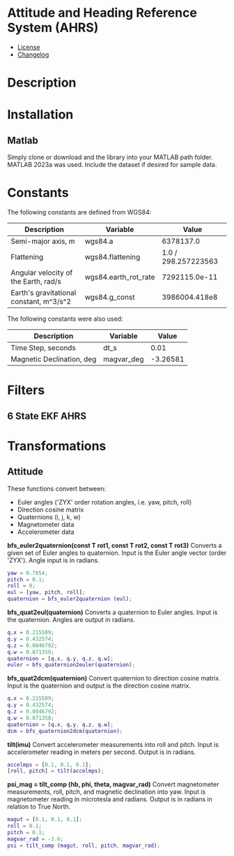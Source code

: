 # Attitude and Heading Reference System (AHRS)

   * [License](LICENSE)
   * [Changelog](CHANGELOG)

# Description

# Installation

## Matlab
Simply clone or download and the library into your  MATLAB  path folder. MATLAB 2023a was used. Include the dataset if desired for sample data.

# Constants
The following constants are defined from WGS84:

| Description | Variable | Value |
| --- | --- | --- |
| Semi-major axis, m | wgs84.a | 6378137.0 |
| Flattening | wgs84.flattening | 1.0 / 298.257223563 |
| Angular velocity of the Earth, rad/s | wgs84.earth_rot_rate | 7292115.0e-11 |
| Earth's gravitational constant, m^3/s^2 | wgs84.g_const | 3986004.418e8 |

The following constants were also used:

| Description | Variable | Value |
| --- | --- | --- |
| Time Step, seconds | dt_s | 0.01 |
| Magnetic Declination, deg | magvar_deg | -3.26581 |

# Filters

## 6 State EKF AHRS

# Transformations


## Attitude
These functions convert between:
   * Euler angles ('ZYX' order rotation angles, i.e. yaw, pitch, roll)
   * Direction cosine matrix
   * Quaternions (i, j, k, w)
   * Magnetometer data
   * Accelerometer data

**bfs_euler2quaternion(const T rot1, const T rot2, const T rot3)** Converts a given set of Euler angles to quaternion. Input is the Euler angle vector (order 'ZYX'). Angle input is in radians.

```MATLAB
yaw = 0.7854; 
pitch = 0.1; 
roll = 0;
eul = [yaw, pitch, roll];
quaternion = bfs_euler2quaternion (eul);
```

**bfs_quat2eul(quaternion)** Converts a quaternion to Euler angles. Input is the quaternion. Angles are output in radians.

```MATLAB
q.x = 0.215509;
q.y = 0.432574;
q.z = 0.0846792;
q.w = 0.871358;
quaternion = [q.x, q.y, q.z, q.w];
euler = bfs_quaternion2euler(quaternion);
```

**bfs_quat2dcm(quaternion)** Convert quaternion to direction cosine matrix. Input is the quaternion and output is the direction cosine matrix.

```MATLAB
q.x = 0.215509;
q.y = 0.432574;
q.z = 0.0846792;
q.w = 0.871358;
quaternion = [q.x, q.y, q.z, q.w];
dcm = bfs_quaternion2dcm(quaternion);
```

**tilt(imu)** Convert accelerometer measurements into roll and pitch. Input is accelerometer reading in meters per second. Output is in radians.

```MATLAB
accelmps = [0.1, 0.1, 0.1];
[roll, pitch] = tilt(accelmps);
```

**psi_mag = tilt_comp (hb, phi, theta, magvar_rad)** Convert magnetometer measurements, roll, pitch, and magnetic declination into yaw. Input is magnetometer reading in microtesla and radians. Output is in radians in relation to True North.

```MATLAB
magut = [0.1, 0.1, 0.1];
roll = 0.1;
pitch = 0.1;
magvar_rad = -3.6;
psi = tilt_comp (magut, roll, pitch, magvar_rad);
```
